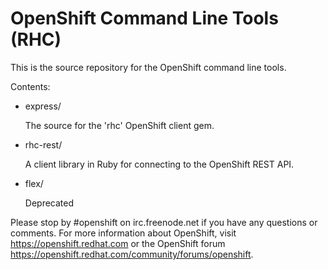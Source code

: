 OpenShift Command Line Tools (RHC)
========

This is the source repository for the OpenShift command line tools.

Contents:
*   express/

    The source for the 'rhc' OpenShift client gem.

*   rhc-rest/

    A client library in Ruby for connecting to the OpenShift REST API.

*   flex/

    Deprecated

Please stop by #openshift on irc.freenode.net if you have any questions or
comments.  For more information about OpenShift, visit https://openshift.redhat.com
or the OpenShift forum
https://openshift.redhat.com/community/forums/openshift.


